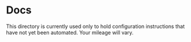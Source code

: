 # Docs

This directory is currently used only to hold configuration instructions that
have not yet been automated. Your mileage will vary.

